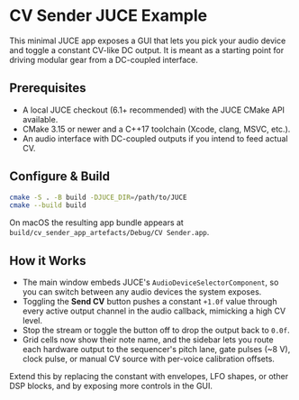 # CV Sender JUCE Example

This minimal JUCE app exposes a GUI that lets you pick your audio device and
toggle a constant CV-like DC output. It is meant as a starting point for
driving modular gear from a DC-coupled interface.

## Prerequisites

- A local JUCE checkout (6.1+ recommended) with the JUCE CMake API available.
- CMake 3.15 or newer and a C++17 toolchain (Xcode, clang, MSVC, etc.).
- An audio interface with DC-coupled outputs if you intend to feed actual CV.

## Configure & Build

```bash
cmake -S . -B build -DJUCE_DIR=/path/to/JUCE
cmake --build build
```

On macOS the resulting app bundle appears at `build/cv_sender_app_artefacts/Debug/CV Sender.app`.

## How it Works

- The main window embeds JUCE's `AudioDeviceSelectorComponent`, so you can
  switch between any audio devices the system exposes.
- Toggling the **Send CV** button pushes a constant `+1.0f` value through every
  active output channel in the audio callback, mimicking a high CV level.
- Stop the stream or toggle the button off to drop the output back to `0.0f`.
- Grid cells now show their note name, and the sidebar lets you route each
  hardware output to the sequencer's pitch lane, gate pulses (~8 V), clock pulse,
  or manual CV source with per-voice calibration offsets.

Extend this by replacing the constant with envelopes, LFO shapes, or other DSP
blocks, and by exposing more controls in the GUI.
